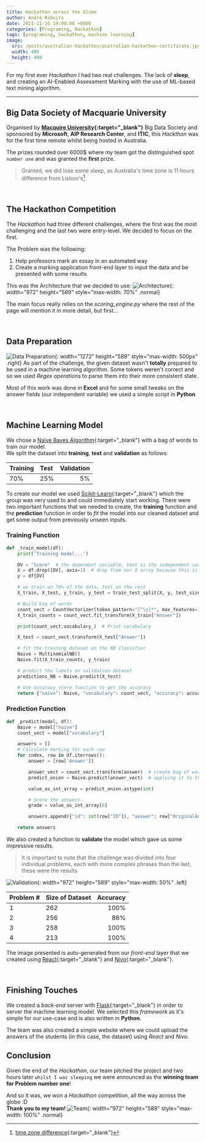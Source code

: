 ```yaml
---
title: Hackathon across the Globe
author: André Ribeiro
date: 2021-11-16 19:00:00 +0000
categories: [Programing, Hackathon]
tags: [programing, hackathon, machine learning]
image:
  src: /posts/australian-hackathon/australian-hackathon-certificate.jpg
  width: 400
  height: 400
---
```


For my first ever *Hackathon* I had two real challenges. The lack of **sleep**, and creating an AI-Enabled Assessment Marking with the use of ML-based text mining algorithm.

***

## Big Data Society of Macquarie University

Organised by **[Macquire University][macquire ranking]{:target="_blank"}** Big Data Society and sponsored by **Microsoft**, **AIP Research Center**, and **ITIC**, this *Hackthon* was for the first time remote whilst being hosted in Australia.

The prizes rounded over 6000$ where my team got the distinguished spot `number one` and was granted the **first** prize.

> Granted, we did lose some sleep, as Australia's time zone is 11 hours difference from Lisbon's[^timezone]

<br>

## The Hackathon Competition

The *Hackathon* had three different challenges, where the first was the most challenging and the last two were entry-level.
We decided to focus on the first.

The Problem was the following: 
1. Help professors mark an essay in an automated way
2. Create a marking application front-end layer to input the data and be presented with some results

This was the Architecture that we decided to use:
![Architecture](/posts/australian-hackathon/australian-hackathon-architecture.png){: width="972" height="589" style="max-width: 70%" .normal}

The main focus really relies on the *scoring_engine.py* where the rest of the page will mention it in more detail, but first...

<br>

## Data Preparation
  ![Data Preparation](/posts/australian-hackathon/australian-hackathon-data-preparation.png){: width="1272" height="589" style="max-width: 500px" .right}
  As part of the challenge, the given dataset wasn't **totally** prepared to be used in a machine learning algorithm. Some tokens weren't correct and so we used *Regex operations* to parse them into their more consistent state.

  Most of this work was done in **Excel** and for some small tweaks on the answer fields (our independent variable) we used a simple script in **Python**
  
<br>

## Machine Learning Model
We chose a [Naive Bayes Algorithm][naive bayes algorithm]{:target="_blank"} with a bag of words to train our model. 
<br>We split the dataset into **training**, **test** and **validation** as follows:

| Training                     | Test             | Validation|
|:-----------------------------|:-----------------|--------:|
| 70%                          | 25%              | 5%      |

To create our model we used [Scikit-Learn][scikit learn]{:target="_blank"} which the group was very used to and could immediately start working. 
There were two important functions that we needed to create, the **training** function and the **prediction** function in order to *fit* the model into our cleaned dataset and get some output from previously unseen inputs.

### Training Function
```python
def _train_model(df):
    print('Training model...')

    DV = "Score"  # the dependent variable, text is the independent variable here
    X = df.drop([DV], axis=1)  # drop from our X array because this is the text data that gets trained
    y = df[DV]

    # we train on 70% of the data, test on the rest
    X_train, X_test, y_train, y_test = train_test_split(X, y, test_size=0.30)

    # Build bag of words
    count_vect = CountVectorizer(token_pattern="[^\s]*", max_features=100)
    X_train_counts = count_vect.fit_transform(X_train["Answer"])

    print(count_vect.vocabulary_)  # Print vocabulary

    X_test = count_vect.transform(X_test["Answer"])

    # fit the training dataset on the NB classifier
    Naive = MultinomialNB()
    Naive.fit(X_train_counts, y_train)

    # predict the labels on validation dataset
    predictions_NB = Naive.predict(X_test)

    # Use accuracy_score function to get the accuracy
    return {"naive": Naive, "vocabulary": count_vect, "accuracy": accuracy_score(predictions_NB, y_test) * 100}
```

### Prediction Function
```python
def _predict(model, df):
    Naive = model["naive"]
    count_vect = model["vocabulary"]

    answers = []
    # Calculate marking for each row
    for index, row in df.iterrows():
        answer = [row['Answer']]

        answer_vect = count_vect.transform(answer)  # create bag of words
        predict_onion = Naive.predict(answer_vect)  # applying it to the trained model

        value_as_int_array = predict_onion.astype(int)

        # Score the answers
        grade = value_as_int_array[0]

        answers.append({"id": int(row["ID"]), "answer": row["OriginalAnswer"], "grade": int(grade)})

    return answers
```

We also created a function to **validate** the model which gave us some impressive results.
> It is important to note that the challenge was divided into four individual problems, each with more complex phrases than the last,
> these were the results

![Validation](/posts/australian-hackathon/australian-hackathon-validation.png){: width="972" height="589" style="max-width: 50%" .left}

| Problem #                     | Size of Dataset            | Accuracy|
|:-----------------------------|:-----------------|--------:|
| 1                         | 262             | 100%      |
| 2                         | 256             | 86%      |
| 3                         | 258             | 100%      |
| 4                         | 213             | 100%      |

The image presented is auto-generated from our *front-end* layer that we created using [React][react]{:target="_blank"} and [Nivo][nivo]{:target="_blank"}.

<br>

## Finishing Touches

We created a *back-end* server with [Flask][flask]{:target="_blank"} in order to server the machine learning model. We selected this *framework* as it's simple for our use-case and is also written in **Python**.

The team was also created a simple website where we could upload the answers of the students (in this case, the dataset) using *React* and *Nivo*.

## Conclusion

Given the end of the *Hackathon*, our team pitched the project and two hours later `whilst I was sleeping` we were announced as the **winning team for Problem number one**!

And so it was, we won a *Hackathon* competition, all the way across the globe :D 
<br>
**Thank you to my team!**
![Team](/posts/australian-hackathon/australian-hackathon-team.png){: width="972" height="589" style="max-width: 100%" .normal}


[naive bayes algorithm]: https://www.analyticsvidhya.com/blog/2017/09/naive-bayes-explained/
[macquire ranking]: https://www.mastersportal.com/rankings-reviews/11164/macquarie-university.html
[time zone difference]: https://24timezones.com/difference/lisbon/sydney
[scikit learn]: https://scikit-learn.org/stable/
[react]: https://reactjs.org/
[nivo]: https://nivo.rocks/
[flask]: https://flask.palletsprojects.com/en/2.0.x/
[^timezone]: [time zone difference]{:target="_blank"}